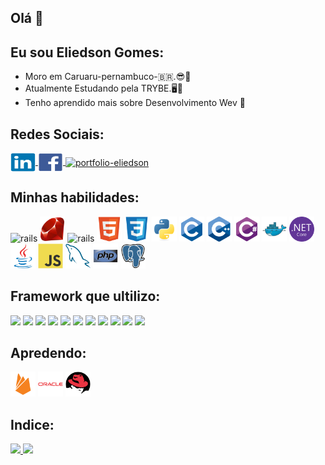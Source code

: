 ## Olá 👋

## Eu sou Eliedson Gomes: 
* Moro em Caruaru-pernambuco-:brazil:.😎🌅
* Atualmente Estudando pela TRYBE.🖥️🤤
* Tenho aprendido mais sobre Desenvolvimento Wev 💖


 
## Redes Sociais:
<a href="https://www.linkedin.com/in/eliedson-gomes-41034b11a/" target="_blank">
<img align="center" alt="eliedson-linkedin" height="30" width="40" src="https://raw.githubusercontent.com/devicons/devicon/master/icons/linkedin/linkedin-original.svg" style="max-width:100%;">
</a>  
<a href="https://www.facebook.com/eliedsonsantos1979/" target="_blank">
<img align="center" alt="eliedson-facebook" height="30" width="40" src="https://raw.githubusercontent.com/devicons/devicon/master/icons/facebook/facebook-original.svg" style="max-width:100%;"> 
</a>  
<a href="https://portfolio-eliedson.netlify.app/" target="_blank">
<img align="center" alt="portfolio-eliedson" height="30" width="40" src="https://icons.iconarchive.com/icons/aha-soft/standard-portfolio/128/Resume-icon.png" style="max-width:100%;"> 
</a> 

## Minhas habilidades:
<img src="https://icons.iconarchive.com/icons/papirus-team/papirus-apps/128/visual-studio-code-insiders-icon.png" alt="rails" width="40" height="40" style="max-width:100%;"></img>
<img src="https://raw.githubusercontent.com/devicons/devicon/master/icons/ruby/ruby-original.svg" alt="rails" width="40" height="40" style="max-width:100%;"></img>
<img src="https://icons.iconarchive.com/icons/icons8/windows-8/128/Programming-Github-icon.png" alt="rails" width="40" height="40" style="max-width:100%;"></img>
<img src="https://raw.githubusercontent.com/devicons/devicon/master/icons/html5/html5-original.svg" alt="rails" width="40" height="40" style="max-width:100%;"></img>
<img src="https://raw.githubusercontent.com/devicons/devicon/master/icons/css3/css3-original.svg" alt="rails" width="40" height="40" style="max-width:100%;"></img>
<img src="https://raw.githubusercontent.com/devicons/devicon/master/icons/python/python-original.svg" alt="rails" width="40" height="40" style="max-width:100%;"></img>
<img src="https://raw.githubusercontent.com/devicons/devicon/master/icons/c/c-original.svg" alt="rails" width="40" height="40" style="max-width:100%;"></img>
<img src="https://raw.githubusercontent.com/devicons/devicon/master/icons/cplusplus/cplusplus-original.svg" alt="rails" width="40" height="40" style="max-width:100%;"></img>
<img src="https://raw.githubusercontent.com/devicons/devicon/master/icons/csharp/csharp-original.svg" alt="rails" width="40" height="40" style="max-width:100%;"></img>
<img src="https://raw.githubusercontent.com/devicons/devicon/master/icons/docker/docker-original.svg" alt="rails" width="40" height="40" style="max-width:100%;"></img>
<img src="https://raw.githubusercontent.com/devicons/devicon/master/icons/dotnetcore/dotnetcore-original.svg" alt="rails" width="40" height="40" style="max-width:100%;"></img>
<img src="https://raw.githubusercontent.com/devicons/devicon/master/icons/java/java-original.svg" alt="rails" width="40" height="40" style="max-width:100%;"></img>
<img src="https://raw.githubusercontent.com/devicons/devicon/master/icons/javascript/javascript-original.svg" alt="rails" width="40" height="40" style="max-width:100%;"></img>
<img src="https://raw.githubusercontent.com/devicons/devicon/master/icons/mysql/mysql-original.svg" alt="rails" width="40" height="40" style="max-width:100%;"></img>
<img src="https://raw.githubusercontent.com/devicons/devicon/master/icons/php/php-original.svg" alt="rails" width="40" height="40" style="max-width:100%;"></img>
<img src="https://raw.githubusercontent.com/devicons/devicon/master/icons/postgresql/postgresql-original.svg" alt="rails" width="40" height="40" style="max-width:100%;"></img>

## Framework que ultilizo:
<img src="https://img.shields.io/badge/Visual%20Code-Otimo-green"></img>
<img src="https://img.shields.io/badge/Visual%20Studio-Otimo-blue"></img>
<img src="https://img.shields.io/badge/DEV%20C%2B%2B-Otimo-blue"></img>
<img src="https://img.shields.io/badge/NetBeans-Otimo-red"></img>
<img src="https://img.shields.io/badge/CodeBlocks-Otimo-bluee"></img>
<img src="https://img.shields.io/badge/PyCharms-Otimo-red">
<img src="https://img.shields.io/badge/Eclipse%20IDE-Otimo-blue"></img>
<img src="https://img.shields.io/badge/Docker-Otimo-blue"></img>
<img src="https://img.shields.io/badge/Logisim-Otimo-brightgreen"></img>
<img src="https://img.shields.io/badge/VisualG-Otimo-red"></img>
<img src="https://img.shields.io/badge/Scratch-Otimo-orange"></img>

## Apredendo:
<img src="https://raw.githubusercontent.com/devicons/devicon/master/icons/firebase/firebase-plain.svg" alt="rails" width="40" height="40" style="max-width:100%;"></img>
<img src="https://raw.githubusercontent.com/devicons/devicon/master/icons/oracle/oracle-original.svg" alt="rails" width="40" height="40" style="max-width:100%;"></img>
<img src="https://raw.githubusercontent.com/devicons/devicon/master/icons/redhat/redhat-original.svg" alt="rails" width="40" height="40" style="max-width:100%;"></img>

## Indice:
<div>
  <a href="https://github.com/Eliedson1979">
  <img height="180em" src="https://github-readme-stats.vercel.app/api?username=Eliedson1979&show_icons=true&theme=radical"/>
  <img height="180em" src="https://github-readme-stats.vercel.app/api/top-langs/?username=Eliedson1979&layout=compact&langs_count=16&theme=radical"/>
</div>

